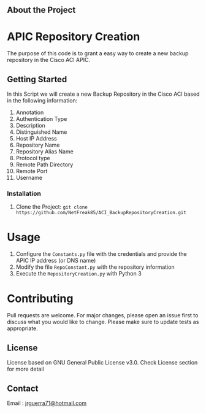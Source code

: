 <!-- ABOUT THE PROJECT -->
## About the Project

APIC Repository Creation 
========================

The purpose of this code is to grant a easy way to create a new backup repository in the Cisco ACI APIC.

<!-- GETTING STARTED -->
## Getting Started

In this Script we will create a new Backup Repository in the Cisco ACI based in the following information:

1.  Annotation
2.  Authentication Type
3.  Description
4.  Distinguished Name
5.  Host IP Address
6.  Repository Name
7.  Repository Alias Name
8.  Protocol type
9.  Remote Path Directory
10. Remote Port
11. Username

### Installation

1.  Clone the Project:
        ``git clone https://github.com/NetFreak85/ACI_BackupRepositoryCreation.git``

Usage
=====

1.  Configure the ``Constants.py`` file with the credentials and provide the APIC IP address (or DNS name)
2.  Modify the file ``RepoConstant.py`` with the repository information
3.  Execute the ``RepositoryCreation.py`` with Python 3  

Contributing
============

Pull requests are welcome. For major changes, please open an issue first to discuss what you would like to change.
Please make sure to update tests as appropriate.

<!-- LICENSE -->
## License

License based on GNU General Public License v3.0. 
Check License section for more detail

<!-- CONTACT -->
## Contact

Email : jrguerra71@hotmail.com
